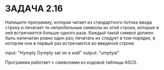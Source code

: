 # ЗАДАЧА 2.16

Напишите программу, которая читает из стандартного потока ввода строку и
печатает те непробельные символы из этой строки, которые в ней встречаются
больше одного раза. Каждый такой символ должен быть напечатан ровно один раз;
печатать их следует в том порядке, в котором они в первый раз встречаются
во введеной строке. 

input: "Hympty Dympty sat on a wall"
output: "umptyal"

Программа работает с символами из кодовой таблицы ASCII.
